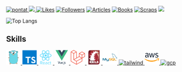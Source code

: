 <p align="left">
  <a href="https://github.com/pontat/pontat/">
    <img src="https://komarev.com/ghpvc/?username=pontat" alt="pontat" />
  </a>
  <a href="https://www.youtube.com/channel/UCILM0gjgyXhAatb0sYbOXTA">
    <img height="20" src="https://img.shields.io/youtube/channel/subscribers/UCILM0gjgyXhAatb0sYbOXTA?style=flat" />
  </a>
  <a href="https://zenn.dev/ponta"><img src="https://badgen.org/img/zenn/ponta/likes?style=flat" alt="Likes" /></a>
  <a href="https://zenn.dev/ponta"><img src="https://badgen.org/img/zenn/ponta/followers?style=flat" alt="Followers" /></a>
  <a href="https://zenn.dev/ponta"><img src="https://badgen.org/img/zenn/ponta/articles?style=flat" alt="Articles" /></a>
  <a href="https://zenn.dev/ponta?tab=books"><img src="https://badgen.org/img/zenn/ponta/books?style=flat" alt="Books" /></a>
  <a href="https://zenn.dev/ponta?tab=scraps"><img src="https://badgen.org/img/zenn/ponta/scraps?style=flat" alt="Scraps" /></a>
  <a href="https://github.com/pontat">
    <img height="20" src="https://img.shields.io/github/followers/pontat?label=followers&logo=github&style=flat" />
  </a>
</p>

<p align="left"> 
  <img alt="Top Langs" height="150px" src="https://github-readme-stats.vercel.app/api/top-langs/?username=pontat&layout=compact&count_private=true&show_icons=true&show_icons=true&theme=dark" />
</p>

## Skills
<p align="left">
  <!-- <a href="" target="_blank"> <img src="" alt="" width="40" height="40"/> </a> -->
  <a href="https://go.dev/" target="_blank"> <img src="https://raw.githubusercontent.com/devicons/devicon/master/icons/go/go-original.svg" alt="go" width="40" height="40"/> </a>
  <a href="https://www.typescriptlang.org/" target="_blank"> <img src="https://raw.githubusercontent.com/devicons/devicon/master/icons/typescript/typescript-original.svg" alt="typescript" width="40" height="40"/> </a>
  <a href="https://reactjs.org/" target="_blank"> <img src="https://raw.githubusercontent.com/devicons/devicon/master/icons/react/react-original-wordmark.svg" alt="react" width="40" height="40"/> </a>
  <a href="https://vuejs.org/" target="_blank"> <img src="https://raw.githubusercontent.com/devicons/devicon/master/icons/vuejs/vuejs-original-wordmark.svg" alt="vuejs" width="40" height="40"/> </a>
  <a href="https://laravel.com/" target="_blank"> <img src="https://raw.githubusercontent.com/devicons/devicon/master/icons/laravel/laravel-original.svg" alt="laravel" width="40" height="40"/> </a>
  <a href="https://rubyonrails.org" target="_blank"> <img src="https://raw.githubusercontent.com/devicons/devicon/master/icons/rails/rails-original-wordmark.svg" alt="rails" width="40" height="40"/> </a>
  <a href="https://www.mysql.com/" target="_blank"> <img src="https://raw.githubusercontent.com/devicons/devicon/master/icons/mysql/mysql-original-wordmark.svg" alt="mysql" width="40" height="40"/> </a>
  <a href="https://tailwindcss.com/" target="_blank"> <img src="https://www.vectorlogo.zone/logos/tailwindcss/tailwindcss-icon.svg" alt="tailwind" width="40" height="40"/> </a>
  <a href="https://aws.amazon.com" target="_blank"> <img src="https://raw.githubusercontent.com/devicons/devicon/master/icons/amazonwebservices/amazonwebservices-original-wordmark.svg" alt="aws" width="40" height="40"/> </a>
  <a href="https://cloud.google.com" target="_blank"> <img src="https://www.vectorlogo.zone/logos/google_cloud/google_cloud-icon.svg" alt="gcp" width="40" height="40"/> </a>
</p>
